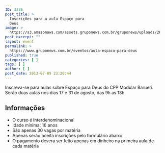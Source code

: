```yaml
---
ID: 3336
post_title: >
  Inscrições para a aula Espaço para
  Deus
image: >
  https://s3.amazonaws.com/assets.gruponews.com.br/gruponews/uploads/2013/06/cppm-barueri.jpg
post_excerpt: ""
layout: event
permalink: >
  https://www.gruponews.com.br/eventos/aula-espaco-para-deus
published: true
categories: [ ]
tags: [ ]
author: [ ]
post_date: 2013-07-09 23:20:44
---
```

Inscreva-se para aulas sobre Espaço para Deus do CPP Modular Barueri. Serão duas aulas nos dias 17 e 31 de agosto, das 9h as 13h.
<h2>Informações</h2>
<ul>
	<li>O curso é interdenominacional</li>
	<li>Idade mínima: 16 anos</li>
	<li>São apenas 30 vagas por matéria</li>
	<li>Apenas serão aceita inscrições pelo formulário abaixo</li>
	<li>O pagamento devera ser feito apenas em dinheiro na primeira aula de cada matéria</li>
</ul>